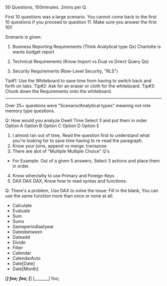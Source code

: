 50 Questions, 100minutes. 2mins per Q.

First 10 questions was a large scenario. You cannot come back to the first 10 questions if you proceed to question 11. Make sure you answer the first 10!!


Scenario is given:

1. Business Reporting Requirements (Think Analytical type Qs)
Charlotte is wants budget report
2. Technical Requirements (Know Import vs Dual vs Direct Query Qs)

3. Security Requirements (Row-Level Security, "RLS")


Tip#1: Use the Whiteboard to save time from having to switch back and forth on tabs.
Tip#2: Ask for an eraser or cloth for the whiteboard.
Tip#3: Chunk down the Requirements onto the whiteboard.

---
Over 25+ questions were "Scenario/Analytical types" meaning not rote memory type questions.

Q: How would you analyze Dwell Time 
Select 3 and put them in order
Option A 
Option B
Option C
Option D
Option E


1. I almost ran out of time, Read the question first to understand what you're looking for to save time having to re-read the paragraph.
2. Know your joins, append vs merge, transpose
3. There are alot of "Multiple Multiple Choice" Q's
- For Example: Out of a given 5 answers, Select 3 actions and place them in order.
4. Know when/why to use Primary and Foreign Keys
5. DAX DAX DAX, Know how to read syntax and functions:

Q: There's a problem, Use DAX to solve the issue:
Fill in the blank, You can use the same function more than once or none at all:
- Calculate
- Evaluate
- Sum
- Sumx
- Sameperiodlastyear
- Datesbetween
- Dateadd
- Divide
- Filter
- Calendar
- CalendarAuto 
- Date[Date]
- Date[Month]



[_______] foo;
foo; [_______] [_______] foo;

